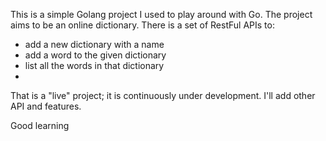 This is a simple Golang project I used to play around with Go.
The project aims to be an online dictionary. There is a set of RestFul APIs to:
- add a new dictionary with a name
- add a word to the given dictionary
- list all the words in that dictionary
- 
That is a "live" project; it is continuously under development. I'll add other API and features.

Good learning
